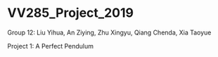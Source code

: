 # VV285_Project_2019
Group 12: Liu Yihua, An Ziying, Zhu Xingyu, Qiang Chenda, Xia Taoyue

Project 1: A Perfect Pendulum
